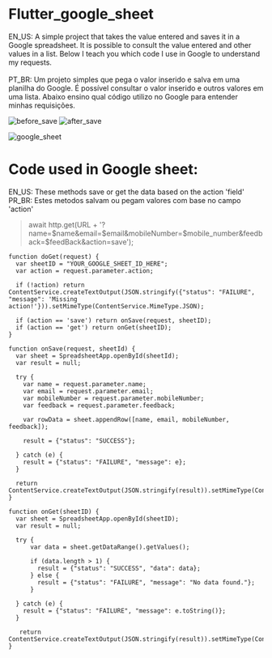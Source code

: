 # Flutter_google_sheet
EN_US: A simple project that takes the value entered and saves it in a Google spreadsheet. It is possible to consult the value entered and other values ​​in a list. Below I teach you which code I use in Google to understand my requests.
<br>
<br>
PT_BR: Um projeto simples que pega o valor inserido e salva em uma planilha do Google. É possível consultar o valor inserido e outros valores em uma lista. Abaixo ensino qual código utilizo no Google para entender minhas requisições.

![before_save](https://github.com/user-attachments/assets/77d5326f-02ec-4d11-8a09-610b36ec5542)
![after_save](https://github.com/user-attachments/assets/c11056f6-188e-4d29-ac59-bb10301a82fe)

![google_sheet](https://github.com/user-attachments/assets/552333da-aba5-4be3-83b6-57b830ac90a3)

#  Code used in Google sheet:

EN_US: These methods save or get the data based on the action 'field'
<br>
PR_BR: Estes metodos salvam ou pegam valores com base no campo 'action'

> await http.get(URL + '?name=$name&email=$email&mobileNumber=$mobile_number&feedback=$feedBack&action=save');
```
function doGet(request) {
  var sheetID = "YOUR_GOOGLE_SHEET_ID_HERE";
  var action = request.parameter.action;

  if (!action) return ContentService.createTextOutput(JSON.stringify({"status": "FAILURE", "message": 'Missing action!'})).setMimeType(ContentService.MimeType.JSON);

  if (action == 'save') return onSave(request, sheetID);
  if (action == 'get') return onGet(sheetID);
}

function onSave(request, sheetId) {
  var sheet = SpreadsheetApp.openById(sheetId);
  var result = null;

  try {
    var name = request.parameter.name;
    var email = request.parameter.email;
    var mobileNumber = request.parameter.mobileNumber;
    var feedback = request.parameter.feedback;

    var rowData = sheet.appendRow([name, email, mobileNumber, feedback]);

    result = {"status": "SUCCESS"};

  } catch (e) {
    result = {"status": "FAILURE", "message": e};
  }

  return ContentService.createTextOutput(JSON.stringify(result)).setMimeType(ContentService.MimeType.JSON);
}

function onGet(sheetID) {
  var sheet = SpreadsheetApp.openById(sheetID);
  var result = null;

  try {
      var data = sheet.getDataRange().getValues();

      if (data.length > 1) {
        result = {"status": "SUCCESS", "data": data};
      } else {
        result = {"status": "FAILURE", "message": "No data found."};
      }

  } catch (e) {
    result = {"status": "FAILURE", "message": e.toString()};
  }

   return ContentService.createTextOutput(JSON.stringify(result)).setMimeType(ContentService.MimeType.JSON);
}
```
